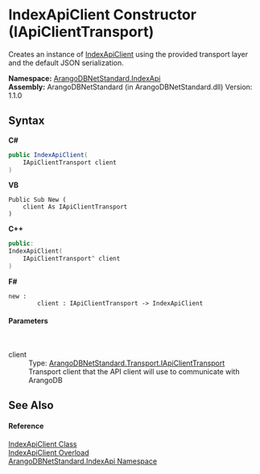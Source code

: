 # IndexApiClient Constructor (IApiClientTransport)
 

Creates an instance of <a href="456385aa-3025-41d2-ab3c-5f0295e7905a">IndexApiClient</a> using the provided transport layer and the default JSON serialization.

**Namespace:**&nbsp;<a href="c8666c24-b9f9-d1e8-59d0-dcd7f4a3a735">ArangoDBNetStandard.IndexApi</a><br />**Assembly:**&nbsp;ArangoDBNetStandard (in ArangoDBNetStandard.dll) Version: 1.1.0

## Syntax

**C#**<br />
``` C#
public IndexApiClient(
	IApiClientTransport client
)
```

**VB**<br />
``` VB
Public Sub New ( 
	client As IApiClientTransport
)
```

**C++**<br />
``` C++
public:
IndexApiClient(
	IApiClientTransport^ client
)
```

**F#**<br />
``` F#
new : 
        client : IApiClientTransport -> IndexApiClient
```


#### Parameters
&nbsp;<dl><dt>client</dt><dd>Type: <a href="195ac3ac-9de2-b86f-d7e0-b5076c107a46">ArangoDBNetStandard.Transport.IApiClientTransport</a><br />Transport client that the API client will use to communicate with ArangoDB</dd></dl>

## See Also


#### Reference
<a href="456385aa-3025-41d2-ab3c-5f0295e7905a">IndexApiClient Class</a><br /><a href="1f4f2ef5-a239-de0e-dfee-9bad613eed63">IndexApiClient Overload</a><br /><a href="c8666c24-b9f9-d1e8-59d0-dcd7f4a3a735">ArangoDBNetStandard.IndexApi Namespace</a><br />